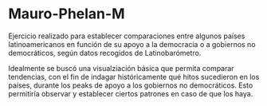 # Mauro-Phelan-M

<p>Ejercicio realizado para establecer comparaciones entre algunos países latinoamericanos en función de su apoyo a la democracia o a gobiernos no democráticos, según datos recogidos de Latinobarómetro.</p>
<p>Idealmente se buscó una visualziación básica que permita comparar tendencias, con el fin de indagar históricamente qué hitos sucedieron en los países, durante los peaks de apoyo a los gobiernos no democráticos. Esto permitiría observar y establecer ciertos patrones en caso de que los haya.</p>
